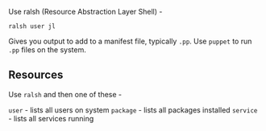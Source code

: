 Use ralsh (Resource Abstraction Layer Shell) -

`ralsh user jl`

Gives you output to add to a manifest file, typically `.pp`. Use `puppet` to run `.pp` files on the system.

## Resources

Use `ralsh` and then one of these -

`user` - lists all users on system
`package` - lists all packages installed
`service` - lists all services running

